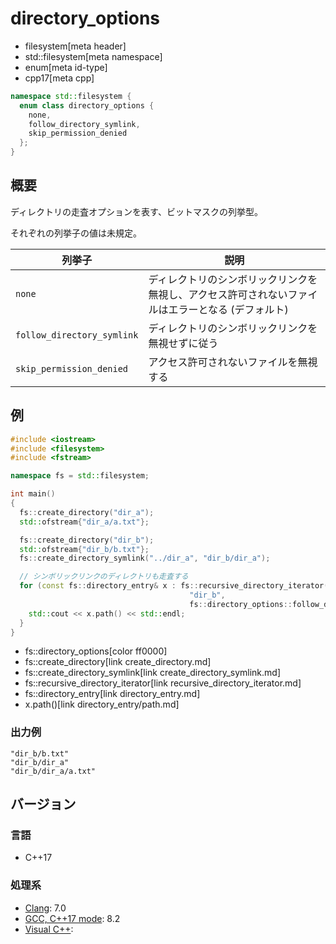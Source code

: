 # directory_options
* filesystem[meta header]
* std::filesystem[meta namespace]
* enum[meta id-type]
* cpp17[meta cpp]

```cpp
namespace std::filesystem {
  enum class directory_options {
    none,
    follow_directory_symlink,
    skip_permission_denied
  };
}
```

## 概要
ディレクトリの走査オプションを表す、ビットマスクの列挙型。

それぞれの列挙子の値は未規定。

| 列挙子 | 説明 |
|--------|------|
| `none` | ディレクトリのシンボリックリンクを無視し、アクセス許可されないファイルはエラーとなる (デフォルト) |
| `follow_directory_symlink` | ディレクトリのシンボリックリンクを無視せずに従う |
| `skip_permission_denied` | アクセス許可されないファイルを無視する |


## 例
```cpp example
#include <iostream>
#include <filesystem>
#include <fstream>

namespace fs = std::filesystem;

int main()
{
  fs::create_directory("dir_a");
  std::ofstream{"dir_a/a.txt"};

  fs::create_directory("dir_b");
  std::ofstream{"dir_b/b.txt"};
  fs::create_directory_symlink("../dir_a", "dir_b/dir_a");

  // シンボリックリンクのディレクトリも走査する
  for (const fs::directory_entry& x : fs::recursive_directory_iterator(
                                        "dir_b",
                                        fs::directory_options::follow_directory_symlink)) {
    std::cout << x.path() << std::endl;
  }
}
```
* fs::directory_options[color ff0000]
* fs::create_directory[link create_directory.md]
* fs::create_directory_symlink[link create_directory_symlink.md]
* fs::recursive_directory_iterator[link recursive_directory_iterator.md]
* fs::directory_entry[link directory_entry.md]
* x.path()[link directory_entry/path.md]

### 出力例
```
"dir_b/b.txt"
"dir_b/dir_a"
"dir_b/dir_a/a.txt"
```

## バージョン
### 言語
- C++17

### 処理系
- [Clang](/implementation.md#clang): 7.0
- [GCC, C++17 mode](/implementation.md#gcc): 8.2
- [Visual C++](/implementation.md#visual_cpp):
